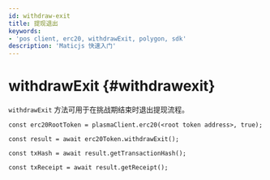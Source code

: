 ```yaml
---
id: withdraw-exit
title: 提现退出
keywords:
- 'pos client, erc20, withdrawExit, polygon, sdk'
description: 'Maticjs 快速入门'
---
```


# withdrawExit {#withdrawexit}

`withdrawExit` 方法可用于在挑战期结束时退出提现流程。

```
const erc20RootToken = plasmaClient.erc20(<root token address>, true);

const result = await erc20Token.withdrawExit();

const txHash = await result.getTransactionHash();

const txReceipt = await result.getReceipt();

```
